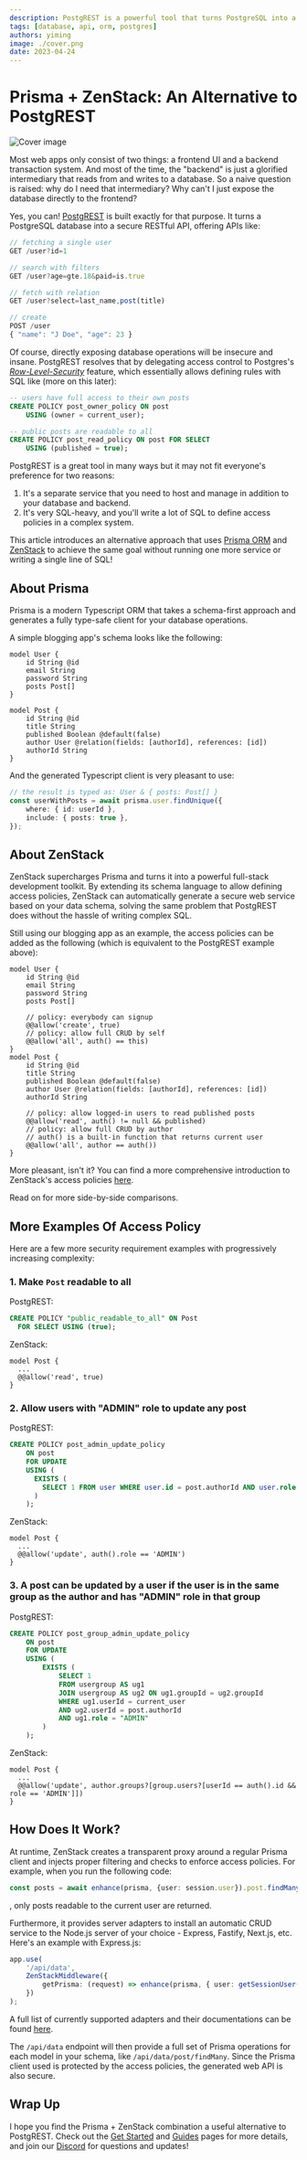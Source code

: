 ```yaml
---
description: PostgREST is a powerful tool that turns PostgreSQL into a secure RESTful API. However, its hard dependency on Postgres and a strong emphasis on SQL make it less suitable for some. This article introduces the combination of Prisma and ZenStack as an alternative.
tags: [database, api, orm, postgres]
authors: yiming
image: ./cover.png
date: 2023-04-24
---
```


# Prisma + ZenStack: An Alternative to PostgREST

![Cover image](cover.png)

Most web apps only consist of two things: a frontend UI and a backend transaction system. And most of the time, the "backend" is just a glorified intermediary that reads from and writes to a database. So a naive question is raised: why do I need that intermediary? Why can't I just expose the database directly to the frontend?

Yes, you can! [PostgREST](https://postgrest.org/) is built exactly for that purpose. <!-- truncate --> It turns a PostgreSQL database into a secure RESTful API, offering APIs like:

```ts
// fetching a single user
GET /user?id=1

// search with filters
GET /user?age=gte.18&paid=is.true

// fetch with relation
GET /user?select=last_name,post(title)

// create
POST /user
{ "name": "J Doe", "age": 23 }
```

Of course, directly exposing database operations will be insecure and insane. PostgREST resolves that by delegating access control to Postgres's [_Row-Level-Security_](https://www.postgresql.org/docs/current/ddl-rowsecurity.html) feature, which essentially allows defining rules with SQL like (more on this later):

```sql
-- users have full access to their own posts
CREATE POLICY post_owner_policy ON post
    USING (owner = current_user);

-- public posts are readable to all
CREATE POLICY post_read_policy ON post FOR SELECT
    USING (published = true);
```

PostgREST is a great tool in many ways but it may not fit everyone's preference for two reasons:

1. It's a separate service that you need to host and manage in addition to your database and backend.
1. It's very SQL-heavy, and you'll write a lot of SQL to define access policies in a complex system.

This article introduces an alternative approach that uses [Prisma ORM](https://www.prisma.io/) and [ZenStack](https://zenstack.dev) to achieve the same goal without running one more service or writing a single line of SQL!

## About Prisma

Prisma is a modern Typescript ORM that takes a schema-first approach and generates a fully type-safe client for your database operations.

A simple blogging app's schema looks like the following:

```zmodel
model User {
    id String @id
    email String
    password String
    posts Post[]
}

model Post {
    id String @id
    title String
    published Boolean @default(false)
    author User @relation(fields: [authorId], references: [id])
    authorId String
}
```

And the generated Typescript client is very pleasant to use:

```ts
// the result is typed as: User & { posts: Post[] }
const userWithPosts = await prisma.user.findUnique({
    where: { id: userId },
    include: { posts: true },
});
```

## About ZenStack

ZenStack supercharges Prisma and turns it into a powerful full-stack development toolkit. By extending its schema language to allow defining access policies, ZenStack can automatically generate a secure web service based on your data schema, solving the same problem that PostgREST does without the hassle of writing complex SQL.

Still using our blogging app as an example, the access policies can be added as the following (which is equivalent to the PostgREST example above):

```zmodel
model User {
    id String @id
    email String
    password String
    posts Post[]

    // policy: everybody can signup
    @@allow('create', true)
    // policy: allow full CRUD by self
    @@allow('all', auth() == this)
}
model Post {
    id String @id
    title String
    published Boolean @default(false)
    author User @relation(fields: [authorId], references: [id])
    authorId String

    // policy: allow logged-in users to read published posts
    @@allow('read', auth() != null && published)
    // policy: allow full CRUD by author
    // auth() is a built-in function that returns current user
    @@allow('all', author == auth())
}
```

More pleasant, isn't it? You can find a more comprehensive introduction to ZenStack's access policies [here](/docs/guides/understanding-access-policy).

Read on for more side-by-side comparisons.

## More Examples Of Access Policy

Here are a few more security requirement examples with progressively increasing complexity:

### 1. Make `Post` readable to all

PostgREST:

```sql
CREATE POLICY "public_readable_to_all" ON Post
  FOR SELECT USING (true);
```

ZenStack:

```zmodel
model Post {
  ...
  @@allow('read', true)
}
```

### 2. Allow users with "ADMIN" role to update any post

PostgREST:

```sql
CREATE POLICY post_admin_update_policy
    ON post
    FOR UPDATE
    USING (
      EXISTS (
        SELECT 1 FROM user WHERE user.id = post.authorId AND user.role = 'ADMIN'
      )
    );
```

ZenStack:

```zmodel
model Post {
  ...
  @@allow('update', auth().role == 'ADMIN')
}
```

### 3. A post can be updated by a user if the user is in the same group as the author and has "ADMIN" role in that group

PostgREST:

```sql
CREATE POLICY post_group_admin_update_policy
    ON post
    FOR UPDATE
    USING (
        EXISTS (
            SELECT 1
            FROM usergroup AS ug1
            JOIN usergroup AS ug2 ON ug1.groupId = ug2.groupId
            WHERE ug1.userId = current_user
            AND ug2.userId = post.authorId
            AND ug1.role = "ADMIN"
        )
    );
```

ZenStack:

```zmodel
model Post {
  ...
  @@allow('update', author.groups?[group.users?[userId == auth().id && role == 'ADMIN']])
}
```

## How Does It Work?

At runtime, ZenStack creates a transparent proxy around a regular Prisma client and injects proper filtering and checks to enforce access policies. For example, when you run the following code:

```ts
const posts = await enhance(prisma, {user: session.user}).post.findMany();
```

, only posts readable to the current user are returned.

Furthermore, it provides server adapters to install an automatic CRUD service to the Node.js server of your choice - Express, Fastify, Next.js, etc. Here's an example with Express.js:

```ts
app.use(
    '/api/data',
    ZenStackMiddleware({
        getPrisma: (request) => enhance(prisma, { user: getSessionUser(request) }),
    })
);
```

A full list of currently supported adapters and their documentations can be found [here](/docs/category/server-adapters).

The `/api/data` endpoint will then provide a full set of Prisma operations for each model in your schema, like `/api/data/post/findMany`. Since the Prisma client used is protected by the access policies, the generated web API is also secure.

## Wrap Up

I hope you find the Prisma + ZenStack combination a useful alternative to PostgREST. Check out the [Get Started](/docs/category/quick-start) and [Guides](/docs/category/guides) pages for more details, and join our [Discord](https://discord.gg/Ykhr738dUe) for questions and updates!

